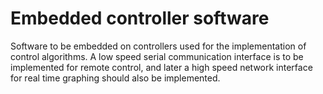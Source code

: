 # Embedded controller software

Software to be embedded on controllers used for the implementation of control algorithms. A low speed serial communication interface is to be implemented for remote control, and later a high speed network interface for real time graphing should also be implemented.
